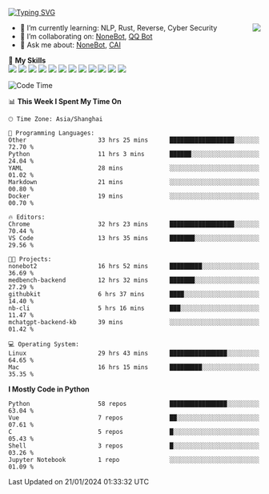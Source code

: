 [![Typing SVG](https://readme-typing-svg.herokuapp.com?size=25&duration=2500&color=8C43EA&vCenter=true&width=200&height=40&lines=Hi+there+%F0%9F%91%8B%F0%9F%8F%BB;I'm+yanyongyu)](https://git.io/typing-svg)

<a href="#">
  <img align="right" src="https://github-readme-stats.vercel.app/api?username=yanyongyu&count_private=true&show_icons=true&bg_color=15,f2f7fd,E0EAFC" />
</a>

- 🌱 I’m currently learning: NLP, Rust, Reverse, Cyber Security
- 👯 I’m collaborating on: [NoneBot](https://github.com/nonebot), [QQ Bot](https://github.com/Mrs4s/go-cqhttp)
- 💬 Ask me about: [NoneBot](https://github.com/nonebot), [CAI](https://github.com/cscs181/CAI)

🌟 **My Skills**  
![](https://img.shields.io/badge/-Python-3e74a2?style=flat-square&logo=Python&logoColor=fff)
![](https://img.shields.io/badge/-TypeScript-3178C6?style=flat-square&logo=TypeScript&logoColor=fff)
![](https://img.shields.io/badge/-Vue-4fc08d?style=flat-square&logo=Vue.js&logoColor=fff)
![](https://img.shields.io/badge/-React-2d98ce?style=flat-square&logo=React&logoColor=fff)
![](https://img.shields.io/badge/-FastAPI-009688?style=flat-square&logo=FastAPI&logoColor=fff)
![](https://img.shields.io/badge/-Linux-000000?style=flat-square&logo=Linux&logoColor=fff)
![](https://img.shields.io/badge/-Docker-2496ED?style=flat-square&logo=Docker&logoColor=fff)
![](https://img.shields.io/badge/-Kubernetes-326CE5?style=flat-square&logo=Kubernetes&logoColor=fff)
![](https://img.shields.io/badge/-GitHub%20Actions-2088FF?style=flat-square&logo=GitHubActions&logoColor=fff)
![](https://img.shields.io/badge/-PostgreSQL-4169E1?style=flat-square&logo=PostgreSQL&logoColor=fff)
![](https://img.shields.io/badge/-Redis-DC382D?style=flat-square&logo=Redis&logoColor=fff)
![](https://img.shields.io/badge/-MongoDB-47A248?style=flat-square&logo=MongoDB&logoColor=fff)

<!--START_SECTION:waka-->
![Code Time](http://img.shields.io/badge/Code%20Time-5%2C740%20hrs%2044%20mins-blue)

📊 **This Week I Spent My Time On** 

```text
🕑︎ Time Zone: Asia/Shanghai

💬 Programming Languages: 
Other                    33 hrs 25 mins      ██████████████████░░░░░░░   72.70 % 
Python                   11 hrs 3 mins       ██████░░░░░░░░░░░░░░░░░░░   24.04 % 
YAML                     28 mins             ░░░░░░░░░░░░░░░░░░░░░░░░░   01.02 % 
Markdown                 21 mins             ░░░░░░░░░░░░░░░░░░░░░░░░░   00.80 % 
Docker                   19 mins             ░░░░░░░░░░░░░░░░░░░░░░░░░   00.70 % 

🔥 Editors: 
Chrome                   32 hrs 23 mins      ██████████████████░░░░░░░   70.44 % 
VS Code                  13 hrs 35 mins      ███████░░░░░░░░░░░░░░░░░░   29.56 % 

🐱‍💻 Projects: 
nonebot2                 16 hrs 52 mins      █████████░░░░░░░░░░░░░░░░   36.69 % 
medbench-backend         12 hrs 32 mins      ███████░░░░░░░░░░░░░░░░░░   27.29 % 
githubkit                6 hrs 37 mins       ████░░░░░░░░░░░░░░░░░░░░░   14.40 % 
nb-cli                   5 hrs 16 mins       ███░░░░░░░░░░░░░░░░░░░░░░   11.47 % 
mchatgpt-backend-kb      39 mins             ░░░░░░░░░░░░░░░░░░░░░░░░░   01.42 % 

💻 Operating System: 
Linux                    29 hrs 43 mins      ████████████████░░░░░░░░░   64.65 % 
Mac                      16 hrs 15 mins      █████████░░░░░░░░░░░░░░░░   35.35 % 
```

**I Mostly Code in Python** 

```text
Python                   58 repos            ████████████████░░░░░░░░░   63.04 % 
Vue                      7 repos             ██░░░░░░░░░░░░░░░░░░░░░░░   07.61 % 
C                        5 repos             █░░░░░░░░░░░░░░░░░░░░░░░░   05.43 % 
Shell                    3 repos             █░░░░░░░░░░░░░░░░░░░░░░░░   03.26 % 
Jupyter Notebook         1 repo              ░░░░░░░░░░░░░░░░░░░░░░░░░   01.09 % 
```




 Last Updated on 21/01/2024 01:33:32 UTC
<!--END_SECTION:waka-->
